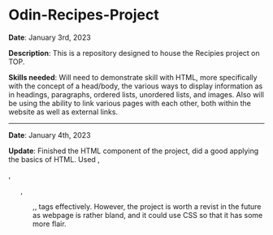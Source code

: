 # Odin-Recipes-Project
**Date**: January 3rd, 2023

**Description**: This is a repository designed to house the Recipies project on TOP.

**Skills needed**: Will need to demonstrate skill with HTML, more specifically with the concept of a head/body, the various ways to display information
as in headings, paragraphs, ordered lists, unordered lists, and images. Also will be using the ability to link various pages with each other, both within the
website as well as external links.

-----------------

**Date**: January 4th, 2023

**Update**: Finished the HTML component of the project, did a good applying the basics of HTML. Used <h>,<p>,<ul>,<ol>,<head>,<body> tags effectively.
 However, the project is worth a revist in the future as webpage is rather bland, and it could use CSS so that it has some more flair.



